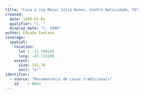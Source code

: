 ```yaml
---
title: "Casa à rua Major Julio Nunes, Centro Natividade, TO"
created:
  date: 1890-01-01
  qualifier: "c. "
  display_date: "c. 1890"
author: Eduada Santana
coverage:
  spatial:
    location:
      lat : -11.709145
      long: -47.725180
    extent:
      size: 332,76
      unit: "m²"
identifier:
  - source: "Documentário de casas tradicionais"
    id    : 0043
---
```

